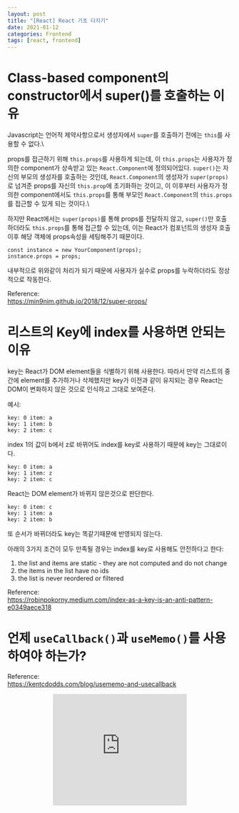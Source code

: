 ```yaml
---
layout: post
title: "[React] React 기초 다지기"
date: 2021-01-12
categories: Frontend
tags: [react, frontend]
---
```


# Class-based component의 constructor에서 super()를 호출하는 이유
Javascript는 언어적 제약사항으로서 생성자에서 `super`를 호출하기 전에는 `this`를 사용할 수 없다.\

props를 접근하기 위해 `this.props`를 사용하게 되는데, 이 `this.props`는 사용자가 정의한 component가 상속받고 있는 `React.Component`에 정의되어있다. `super()`는 자신의 부모의 생성자를 호출하는 것인데, `React.Component`의 생성자가 `super(props)`로 넘겨준 props를 자신의 `this.prop`에 초기화하는 것이고, 이 이후부터 사용자가 정의한 component에서도 `this.props`를 통해 부모인 `React.Component`의 `this.props`를 접근할 수 있게 되는 것이다.\

하지만 React에서는 `super(props)`를 통해 props를 전달하지 않고, `super()`만 호출하더라도 `this.props`를 통해 접근할 수 있는데, 이는 React가 컴포넌트의 생성자 호출 이후 해당 객체에 props속성을 세팅해주기 때문이다.
```
const instance = new YourComponent(props);
instance.props = props;
```
내부적으로 위와같이 처리가 되기 때문에 사용자가 실수로 props를 누락하더라도 정상적으로 작동한다.

Reference:\
https://min9nim.github.io/2018/12/super-props/




# 리스트의 Key에 index를 사용하면 안되는 이유
key는 React가 DOM element들을 식별하기 위해 사용한다. 따라서 만약 리스트의 중간에 element를 추가하거나 삭제했지만 key가 이전과 같이 유지되는 경우 React는 DOM이 변화하지 않은 것으로 인식하고 그대로 보여준다.

예시:
```
key: 0 item: a
key: 1 item: b
key: 2 item: c
```
index 1의 값이 b에서 z로 바뀌어도 index를 key로 사용하기 때문에 key는 그대로이다.
```
key: 0 item: a
key: 1 item: z
key: 2 item: c
```
React는 DOM element가 바뀌지 않은것으로 판단한다.
```
key: 0 item: c
key: 1 item: a
key: 2 item: b
```
또 순서가 바뀌더라도 key는 똑같기때문에 반영되지 않는다.

아래의 3가지 조건이 모두 만족될 경우는 index를 key로 사용해도 안전하다고 한다:
1. the list and items are static - they are not computed and do not change
2. the items in the list have no ids
3. the list is never reordered or filtered

Reference:\
https://robinpokorny.medium.com/index-as-a-key-is-an-anti-pattern-e0349aece318


# 언제 `useCallback()`과 `useMemo()`를 사용하여야 하는가?

Reference:\
https://kentcdodds.com/blog/usememo-and-usecallback


<style>
  .responsive-wrap{ display:flex; justify-content:center;}
</style>
<div class="responsive-wrap">
  <iframe width="300" height="250" allowtransparency="true" src="https://tab2.clickmon.co.kr/pop/wp_ad_300.php?PopAd=CM_M_1003067%7C%5E%7CCM_A_1086005%7C%5E%7CAdver_M_1046207&mon_rf=REFERRER_URL" frameborder="0" scrolling="no"></iframe>
</div>